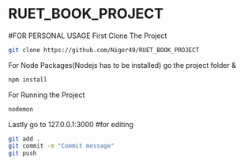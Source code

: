 # RUET_BOOK_PROJECT
#FOR PERSONAL USAGE
First Clone The Project
```bash
git clone https://github.com/Niger49/RUET_BOOK_PROJECT
```
For Node Packages(Nodejs has to be installed)
go the project folder &
```bash
npm install
```
For Running the Project
```bash
nodemon
```
Lastly go to 127.0.0.1:3000
#for editing
```bash
git add .
git commit -m "Commit message"
git push
```